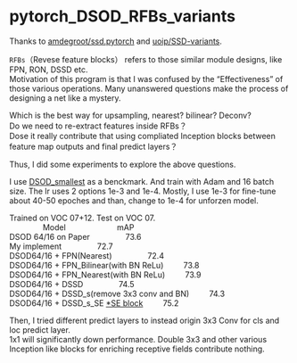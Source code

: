 # pytorch_DSOD_RFBs_variants

Thanks to [amdegroot/ssd.pytorch](https://github.com/amdegroot/ssd.pytorch) and [uoip/SSD-variants](https://github.com/uoip/SSD-variants).

`RFBs`（Revese feature blocks） refers to those similar module designs, like FPN, RON, DSSD etc.<br>
Motivation of this program is that I was confused by the “Effectiveness” of those various operations. Many unanswered questions make the process of designing a net like a mystery.<br>

Which is the best way for upsampling, nearest? bilinear? Deconv?<br>
Do we need to re-extract features inside RFBs？<br>
Dose it really contribute that using compliated Inception blocks between feature map outputs and final predict layers？<br> 

Thus, I did some experiments to explore the above questions.<br>

I use [DSOD_smallest](https://github.com/szq0214/DSOD) as a benckmark. And train with Adam and 16 batch size. The lr uses 2 options 1e-3 and 1e-4. Mostly, I use 1e-3 for fine-tune about 40-50 epoches and than, change to 1e-4 for unforzen model. 

Trained on VOC 07+12. Test on VOC 07.<br>
 &emsp;&emsp;&emsp;&emsp; Model &emsp;&emsp;&emsp;&emsp;&emsp;&emsp; mAP<br>
DSOD 64/16 on Paper &emsp;&emsp;&emsp;&emsp;          73.6 <br>
My implement &emsp;&emsp;&emsp;&emsp;               72.7<br>
DSOD64/16 + FPN(Nearest) &emsp;&emsp;&emsp;&emsp;             72.4<br>
DSOD64/16 + FPN_Bilinear(with BN ReLu)   &emsp;&emsp;  73.8<br>
DSOD64/16 + FPN_Nearest(with BN ReLu)   &emsp;&emsp;  73.9<br>
DSOD64/16 + DSSD  &emsp;&emsp;&emsp;&emsp;   74.5<br>
DSOD64/16 + DSSD_s(remove 3x3 conv and BN)  &emsp;&emsp; 74.3<br>
DSOD64/16 + DSSD_s_SE [*SE block](https://arxiv.org/abs/1709.01507)  &emsp;&emsp; 75.2<br>

Then, I tried different predict layers to instead origin 3x3 Conv for cls and loc predict layer.<br>
1x1 will significantly down performance. Double 3x3 and other various Inception like blocks for enriching receptive fields contribute nothing.
